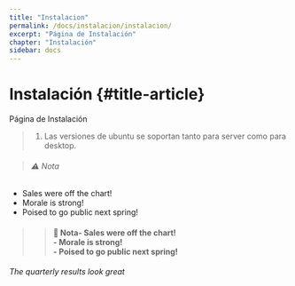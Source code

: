 ```yaml
---
title: "Instalacion"
permalink: /docs/instalacion/instalacion/
excerpt: "Página de Instalación"
chapter: "Instalación" 
sidebar: docs
---
```


# Instalación {#title-article}

Página de Instalación

> 1. Las versiones de ubuntu se soportan tanto para server como para desktop.

> ###### ⚠ Nota
- Sales were off the chart!
- Morale is strong!
- Poised to go public next spring!

>> #### 📣 Nota- Sales were off the chart! <br> - Morale is strong! <br> - Poised to go public next spring!



###### The quarterly results look great 

